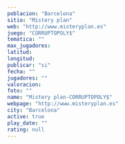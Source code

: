 ```yaml
---
poblacion: "Barcelona"
sitio: "Mistery plan"
web: "http://www.misteryplan.es"
juego: "CORRUPTOPOLY$"
tematica: ""
max_jugadores: 
latitud: 
longitud: 
publicar: "si"
fecha: ""
jugadores: ""
valoracion: 
foto: ""
name: "Mistery plan-CORRUPTOPOLY$"
webpage: "http://www.misteryplan.es"
city: "Barcelona"
active: true
play_date: ""
rating: null
---
```

